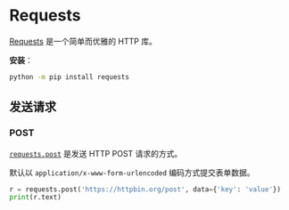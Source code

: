# Requests

[Requests](https://github.com/psf/requests) 是一个简单而优雅的 HTTP 库。

**安装**：

```sh
python -m pip install requests
```

## 发送请求

### POST

[`requests.post`](https://requests.readthedocs.io/en/latest/api/#requests.post) 是发送 HTTP POST 请求的方式。

默认以 `application/x-www-form-urlencoded` 编码方式提交表单数据。

```python
r = requests.post('https://httpbin.org/post', data={'key': 'value'})
print(r.text)
```

